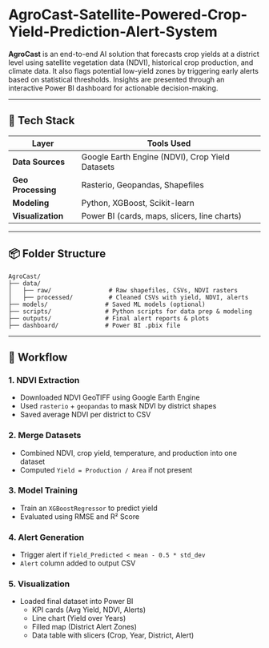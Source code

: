 # AgroCast-Satellite-Powered-Crop-Yield-Prediction-Alert-System
**AgroCast** is an end-to-end AI solution that forecasts crop yields at a district level using satellite vegetation data (NDVI), historical crop production, and climate data. It also flags potential low-yield zones by triggering early alerts based on statistical thresholds. Insights are presented through an interactive Power BI dashboard for actionable decision-making.

---
## 🧰 Tech Stack

| Layer              | Tools Used                                  |
|-------------------|----------------------------------------------|
| **Data Sources**   | Google Earth Engine (NDVI), Crop Yield Datasets |
| **Geo Processing** | Rasterio, Geopandas, Shapefiles              |
| **Modeling**       | Python, XGBoost, Scikit-learn                |        |
| **Visualization**  | Power BI (cards, maps, slicers, line charts) |

---

## 📦 Folder Structure

```
AgroCast/
├── data/
│   ├── raw/                # Raw shapefiles, CSVs, NDVI rasters
│   ├── processed/          # Cleaned CSVs with yield, NDVI, alerts
├── models/                # Saved ML models (optional)
├── scripts/               # Python scripts for data prep & modeling
├── outputs/               # Final alert reports & plots
├── dashboard/             # Power BI .pbix file
```

---

## 🔄 Workflow

### 1. NDVI Extraction
- Downloaded NDVI GeoTIFF using Google Earth Engine
- Used `rasterio` + `geopandas` to mask NDVI by district shapes
- Saved average NDVI per district to CSV

### 2. Merge Datasets
- Combined NDVI, crop yield, temperature, and production into one dataset
- Computed `Yield = Production / Area` if not present

### 3. Model Training
- Train an `XGBoostRegressor` to predict yield
- Evaluated using RMSE and R² Score

### 4. Alert Generation
- Trigger alert if `Yield_Predicted < mean - 0.5 * std_dev`
- `Alert` column added to output CSV

### 5. Visualization
- Loaded final dataset into Power BI
  - KPI cards (Avg Yield, NDVI, Alerts)
  - Line chart (Yield over Years)
  - Filled map (District Alert Zones)
  - Data table with slicers (Crop, Year, District, Alert)

